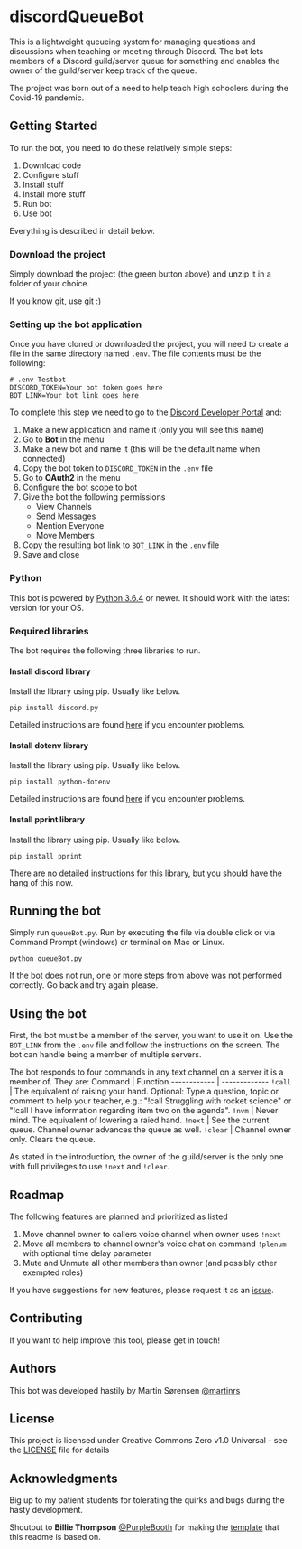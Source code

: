 # discordQueueBot

This is a lightweight queueing system for managing questions and discussions when teaching or meeting through Discord. The bot lets members of a Discord guild/server queue for something and enables the owner of the guild/server keep track of the queue.

The project was born out of a need to help teach high schoolers during the Covid-19 pandemic.

## Getting Started

To run the bot, you need to do these relatively simple steps:
1. Download code
1. Configure stuff
2. Install stuff
3. Install more stuff
1. Run bot
4. Use bot

Everything is described in detail below.

### Download the project

Simply download the project (the green button above) and unzip it in a folder of your choice.

If you know git, use git :)

### Setting up the bot application

Once you have cloned or downloaded the project, you will need to create a file in the same directory named `.env`. The file contents must be the following:
```
# .env Testbot
DISCORD_TOKEN=Your bot token goes here
BOT_LINK=Your bot link goes here
```

To complete this step we need to go to the [Discord Developer Portal](https://discordapp.com/developers/applications/) and:
1. Make a new application and name it (only you will see this name)
2. Go to **Bot** in the menu
3. Make a new bot and name it (this will be the default name when connected)
4. Copy the bot token to `DISCORD_TOKEN` in the `.env` file
5. Go to **OAuth2** in the menu
6. Configure the bot scope to bot
7. Give the bot the following permissions
    - View Channels
    - Send Messages
    - Mention Everyone
    - Move Members
8. Copy the resulting bot link to `BOT_LINK` in the `.env` file
9. Save and close

### Python

This bot is powered by [Python 3.6.4](https://www.python.org/downloads/) or newer. It should work with the latest version for your OS.

### Required libraries

The bot requires the following three libraries to run.

#### Install discord library
Install the library using pip. Usually like below.
```
pip install discord.py
```
Detailed instructions are found [here](https://pypi.org/project/discord.py/) if you encounter problems.

#### Install dotenv library
Install the library using pip. Usually like below.
```
pip install python-dotenv
```
Detailed instructions are found [here](https://pypi.org/project/python-dotenv/) if you encounter problems.

#### Install pprint library
Install the library using pip. Usually like below.
```
pip install pprint
```
There are no detailed instructions for this library, but you should have the hang of this now.

## Running the bot

Simply run `queueBot.py`. Run by executing the file via double click or via Command Prompt (windows) or terminal on Mac or Linux.

```
python queueBot.py
```

If the bot does not run, one or more steps from above was not performed correctly. Go back and try again please.

## Using the bot

First, the bot must be a member of the server, you want to use it on. Use the `BOT_LINK` from the `.env` file and follow the instructions on the screen. The bot can handle being a member of multiple servers.

The bot responds to four commands in any text channel on a server it is a member of. They are:
Command | Function
------------ | -------------
`!call` | The equivalent of raising your hand. Optional: Type a question, topic or comment to help your teacher, e.g.: "!call Struggling with rocket science" or "!call I have information regarding item two on the agenda".
`!nvm` | Never mind. The equivalent of lowering a raied hand.
`!next` | See the current queue. Channel owner advances the queue as well.
`!clear` | Channel owner only. Clears the queue.

As stated in the introduction, the owner of the guild/server is the only one with full privileges to use `!next` and `!clear`.

## Roadmap

The following features are planned and prioritized as listed
1. Move channel owner to callers voice channel when owner uses `!next`
1. Move all members to channel owner's voice chat on command `!plenum` with optional time delay parameter
1. Mute and Unmute all other members than owner (and possibly other exempted roles)

If you have suggestions for new features, please request it as an [issue](https://github.com/martinrs/discordQueueBot/issues).

## Contributing

If you want to help improve this tool, please get in touch!

## Authors

This bot was developed hastily by Martin Sørensen [@martinrs](https://github.com/martinrs)

## License

This project is licensed under Creative Commons Zero v1.0 Universal - see the [LICENSE](LICENSE) file for details

## Acknowledgments
Big up to my patient students for tolerating the quirks and bugs during the hasty development.

Shoutout to **Billie Thompson** [@PurpleBooth](https://github.com/PurpleBooth) for making the [template](https://gist.github.com/PurpleBooth/109311bb0361f32d87a2) that this readme is based on.
